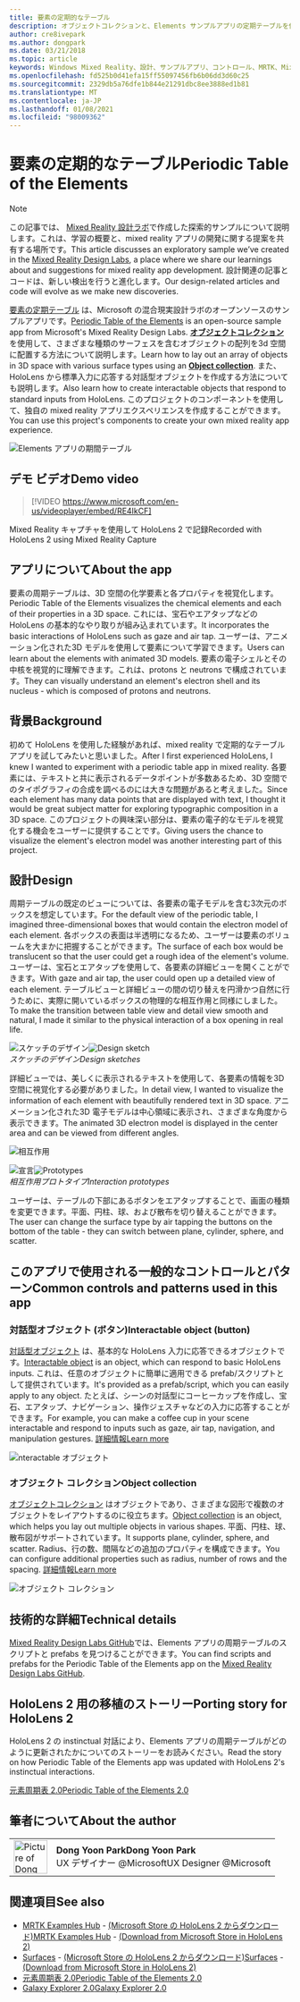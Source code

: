 ```yaml
---
title: 要素の定期的なテーブル
description: オブジェクトコレクションと、Elements サンプルアプリの定期テーブルを使用して、さまざまな種類のサーフェスを含む3D 空間内のオブジェクトの配列をレイアウトする方法について説明します。
author: cre8ivepark
ms.author: dongpark
ms.date: 03/21/2018
ms.topic: article
keywords: Windows Mixed Reality、設計、サンプルアプリ、コントロール、MRTK、Mixed Reality Toolkit、Unity、サンプルアプリ、アプリの例、オープンソース、Microsoft Store、HoloLens、mixed reality ヘッドセット、windows mixed reality ヘッドセット、virtual Reality ヘッドセット
ms.openlocfilehash: fd525b0d41efa15ff55097456fb6b06dd3d60c25
ms.sourcegitcommit: 2329db5a76dfe1b844e21291dbc8ee3888ed1b81
ms.translationtype: MT
ms.contentlocale: ja-JP
ms.lasthandoff: 01/08/2021
ms.locfileid: "98009362"
---
```

# <a name="periodic-table-of-the-elements"></a><span data-ttu-id="aa1c7-104">要素の定期的なテーブル</span><span class="sxs-lookup"><span data-stu-id="aa1c7-104">Periodic Table of the Elements</span></span>

>[!NOTE]
><span data-ttu-id="aa1c7-105">この記事では、 [Mixed Reality 設計ラボ](https://github.com/Microsoft/MRDesignLabs_Unity)で作成した探索的サンプルについて説明します。これは、学習の概要と、mixed reality アプリの開発に関する提案を共有する場所です。</span><span class="sxs-lookup"><span data-stu-id="aa1c7-105">This article discusses an exploratory sample we’ve created in the [Mixed Reality Design Labs](https://github.com/Microsoft/MRDesignLabs_Unity), a place where we share our learnings about and suggestions for mixed reality app development.</span></span> <span data-ttu-id="aa1c7-106">設計関連の記事とコードは、新しい検出を行うと進化します。</span><span class="sxs-lookup"><span data-stu-id="aa1c7-106">Our design-related articles and code will evolve as we make new discoveries.</span></span>

<span data-ttu-id="aa1c7-107">[要素の定期テーブル](https://github.com/Microsoft/MRDesignLabs_Unity_PeriodicTable) は、Microsoft の混合現実設計ラボのオープンソースのサンプルアプリです。</span><span class="sxs-lookup"><span data-stu-id="aa1c7-107">[Periodic Table of the Elements](https://github.com/Microsoft/MRDesignLabs_Unity_PeriodicTable) is an open-source sample app from Microsoft's Mixed Reality Design Labs.</span></span> <span data-ttu-id="aa1c7-108">**[オブジェクトコレクション](../../design/object-collection.md)** を使用して、さまざまな種類のサーフェスを含むオブジェクトの配列を3d 空間に配置する方法について説明します。</span><span class="sxs-lookup"><span data-stu-id="aa1c7-108">Learn how to lay out an array of objects in 3D space with various surface types using an **[Object collection](../../design/object-collection.md)**.</span></span> <span data-ttu-id="aa1c7-109">また、HoloLens から標準入力に応答する対話型オブジェクトを作成する方法についても説明します。</span><span class="sxs-lookup"><span data-stu-id="aa1c7-109">Also learn how to create interactable objects that respond to standard inputs from HoloLens.</span></span> <span data-ttu-id="aa1c7-110">このプロジェクトのコンポーネントを使用して、独自の mixed reality アプリエクスペリエンスを作成することができます。</span><span class="sxs-lookup"><span data-stu-id="aa1c7-110">You can use this project's components to create your own mixed reality app experience.</span></span>

![Elements アプリの期間テーブル](images/640px-periodictable-hero.jpg)

## <a name="demo-video"></a><span data-ttu-id="aa1c7-112">デモ ビデオ</span><span class="sxs-lookup"><span data-stu-id="aa1c7-112">Demo video</span></span> 
> [!VIDEO https://www.microsoft.com/en-us/videoplayer/embed/RE4IkCF]

<span data-ttu-id="aa1c7-113">Mixed Reality キャプチャを使用して HoloLens 2 で記録</span><span class="sxs-lookup"><span data-stu-id="aa1c7-113">Recorded with HoloLens 2 using Mixed Reality Capture</span></span>

## <a name="about-the-app"></a><span data-ttu-id="aa1c7-114">アプリについて</span><span class="sxs-lookup"><span data-stu-id="aa1c7-114">About the app</span></span>

<span data-ttu-id="aa1c7-115">要素の周期テーブルは、3D 空間の化学要素と各プロパティを視覚化します。</span><span class="sxs-lookup"><span data-stu-id="aa1c7-115">Periodic Table of the Elements visualizes the chemical elements and each of their properties in a 3D space.</span></span> <span data-ttu-id="aa1c7-116">これには、宝石やエアタップなどの HoloLens の基本的なやり取りが組み込まれています。</span><span class="sxs-lookup"><span data-stu-id="aa1c7-116">It incorporates the basic interactions of HoloLens such as gaze and air tap.</span></span> <span data-ttu-id="aa1c7-117">ユーザーは、アニメーション化された3D モデルを使用して要素について学習できます。</span><span class="sxs-lookup"><span data-stu-id="aa1c7-117">Users can learn about the elements with animated 3D models.</span></span> <span data-ttu-id="aa1c7-118">要素の電子シェルとその中核を視覚的に理解できます。これは、protons と neutrons で構成されています。</span><span class="sxs-lookup"><span data-stu-id="aa1c7-118">They can visually understand an element's electron shell and its nucleus - which is composed of protons and neutrons.</span></span>

## <a name="background"></a><span data-ttu-id="aa1c7-119">背景</span><span class="sxs-lookup"><span data-stu-id="aa1c7-119">Background</span></span>

<span data-ttu-id="aa1c7-120">初めて HoloLens を使用した経験があれば、mixed reality で定期的なテーブルアプリを試してみたいと思いました。</span><span class="sxs-lookup"><span data-stu-id="aa1c7-120">After I first experienced HoloLens, I knew I wanted to experiment with a periodic table app in mixed reality.</span></span> <span data-ttu-id="aa1c7-121">各要素には、テキストと共に表示されるデータポイントが多数あるため、3D 空間でのタイポグラフィの合成を調べるのには大きな問題があると考えました。</span><span class="sxs-lookup"><span data-stu-id="aa1c7-121">Since each element has many data points that are displayed with text, I thought it would be great subject matter for exploring typographic composition in a 3D space.</span></span> <span data-ttu-id="aa1c7-122">このプロジェクトの興味深い部分は、要素の電子的なモデルを視覚化する機会をユーザーに提供することです。</span><span class="sxs-lookup"><span data-stu-id="aa1c7-122">Giving users the chance to visualize the element's electron model was another interesting part of this project.</span></span>

## <a name="design"></a><span data-ttu-id="aa1c7-123">設計</span><span class="sxs-lookup"><span data-stu-id="aa1c7-123">Design</span></span>

<span data-ttu-id="aa1c7-124">周期テーブルの既定のビューについては、各要素の電子モデルを含む3次元のボックスを想定しています。</span><span class="sxs-lookup"><span data-stu-id="aa1c7-124">For the default view of the periodic table, I imagined three-dimensional boxes that would contain the electron model of each element.</span></span> <span data-ttu-id="aa1c7-125">各ボックスの表面は半透明になるため、ユーザーは要素のボリュームを大まかに把握することができます。</span><span class="sxs-lookup"><span data-stu-id="aa1c7-125">The surface of each box would be translucent so that the user could get a rough idea of the element's volume.</span></span> <span data-ttu-id="aa1c7-126">ユーザーは、宝石とエアタップを使用して、各要素の詳細ビューを開くことができます。</span><span class="sxs-lookup"><span data-stu-id="aa1c7-126">With gaze and air tap, the user could open up a detailed view of each element.</span></span> <span data-ttu-id="aa1c7-127">テーブルビューと詳細ビューの間の切り替えを円滑かつ自然に行うために、実際に開いているボックスの物理的な相互作用と同様にしました。</span><span class="sxs-lookup"><span data-stu-id="aa1c7-127">To make the transition between table view and detail view smooth and natural, I made it similar to the physical interaction of a box opening in real life.</span></span>

<span data-ttu-id="aa1c7-128">![スケッチのデザイン](images/640px-sketch20170406.jpg)</span><span class="sxs-lookup"><span data-stu-id="aa1c7-128">![Design sketch](images/640px-sketch20170406.jpg)</span></span><br>
<span data-ttu-id="aa1c7-129">*スケッチのデザイン*</span><span class="sxs-lookup"><span data-stu-id="aa1c7-129">*Design sketches*</span></span>

<span data-ttu-id="aa1c7-130">詳細ビューでは、美しくに表示されるテキストを使用して、各要素の情報を3D 空間に視覚化する必要がありました。</span><span class="sxs-lookup"><span data-stu-id="aa1c7-130">In detail view, I wanted to visualize the information of each element with beautifully rendered text in 3D space.</span></span> <span data-ttu-id="aa1c7-131">アニメーション化された3D 電子モデルは中心領域に表示され、さまざまな角度から表示できます。</span><span class="sxs-lookup"><span data-stu-id="aa1c7-131">The animated 3D electron model is displayed in the center area and can be viewed from different angles.</span></span>

![相互作用](images/640px-periodictable-interaction.jpg)

<span data-ttu-id="aa1c7-133">![宣言](images/640px-periodictable-prototypes.jpg)</span><span class="sxs-lookup"><span data-stu-id="aa1c7-133">![Prototypes](images/640px-periodictable-prototypes.jpg)</span></span><br>
<span data-ttu-id="aa1c7-134">*相互作用プロトタイプ*</span><span class="sxs-lookup"><span data-stu-id="aa1c7-134">*Interaction prototypes*</span></span>

<span data-ttu-id="aa1c7-135">ユーザーは、テーブルの下部にあるボタンをエアタップすることで、画面の種類を変更できます。平面、円柱、球、および散布を切り替えることができます。</span><span class="sxs-lookup"><span data-stu-id="aa1c7-135">The user can change the surface type by air tapping the buttons on the bottom of the table - they can switch between plane, cylinder, sphere, and scatter.</span></span>

## <a name="common-controls-and-patterns-used-in-this-app"></a><span data-ttu-id="aa1c7-136">このアプリで使用される一般的なコントロールとパターン</span><span class="sxs-lookup"><span data-stu-id="aa1c7-136">Common controls and patterns used in this app</span></span>

### <a name="interactable-object-button"></a><span data-ttu-id="aa1c7-137">対話型オブジェクト (ボタン)</span><span class="sxs-lookup"><span data-stu-id="aa1c7-137">Interactable object (button)</span></span>

<span data-ttu-id="aa1c7-138">[対話型オブジェクト](../../design/interactable-object.md) は、基本的な HoloLens 入力に応答できるオブジェクトです。</span><span class="sxs-lookup"><span data-stu-id="aa1c7-138">[Interactable object](../../design/interactable-object.md) is an object, which can respond to basic HoloLens inputs.</span></span> <span data-ttu-id="aa1c7-139">これは、任意のオブジェクトに簡単に適用できる prefab/スクリプトとして提供されています。</span><span class="sxs-lookup"><span data-stu-id="aa1c7-139">It's provided as a prefab/script, which you can easily apply to any object.</span></span> <span data-ttu-id="aa1c7-140">たとえば、シーンの対話型にコーヒーカップを作成し、宝石、エアタップ、ナビゲーション、操作ジェスチャなどの入力に応答することができます。</span><span class="sxs-lookup"><span data-stu-id="aa1c7-140">For example, you can make a coffee cup in your scene interactable and respond to inputs such as gaze, air tap, navigation, and manipulation gestures.</span></span> [<span data-ttu-id="aa1c7-141">詳細情報</span><span class="sxs-lookup"><span data-stu-id="aa1c7-141">Learn more</span></span>](../../design/interactable-object.md)

![nteractable オブジェクト](images/640px-periodictable-interactableobject.jpg)

### <a name="object-collection"></a><span data-ttu-id="aa1c7-143">オブジェクト コレクション</span><span class="sxs-lookup"><span data-stu-id="aa1c7-143">Object collection</span></span>

<span data-ttu-id="aa1c7-144">[オブジェクトコレクション](../../design/object-collection.md) はオブジェクトであり、さまざまな図形で複数のオブジェクトをレイアウトするのに役立ちます。</span><span class="sxs-lookup"><span data-stu-id="aa1c7-144">[Object collection](../../design/object-collection.md) is an object, which helps you lay out multiple objects in various shapes.</span></span> <span data-ttu-id="aa1c7-145">平面、円柱、球、散布図がサポートされています。</span><span class="sxs-lookup"><span data-stu-id="aa1c7-145">It supports plane, cylinder, sphere, and scatter.</span></span> <span data-ttu-id="aa1c7-146">Radius、行の数、間隔などの追加のプロパティを構成できます。</span><span class="sxs-lookup"><span data-stu-id="aa1c7-146">You can configure additional properties such as radius, number of rows and the spacing.</span></span> [<span data-ttu-id="aa1c7-147">詳細情報</span><span class="sxs-lookup"><span data-stu-id="aa1c7-147">Learn more</span></span>](../../design/object-collection.md)

![オブジェクト コレクション](images/640px-periodictable-collections.jpg)

## <a name="technical-details"></a><span data-ttu-id="aa1c7-149">技術的な詳細</span><span class="sxs-lookup"><span data-stu-id="aa1c7-149">Technical details</span></span>

<span data-ttu-id="aa1c7-150">[Mixed Reality Design Labs GitHub](https://github.com/Microsoft/MRDesignLabs_Unity_PeriodicTable)では、Elements アプリの周期テーブルのスクリプトと prefabs を見つけることができます。</span><span class="sxs-lookup"><span data-stu-id="aa1c7-150">You can find scripts and prefabs for the Periodic Table of the Elements app on the [Mixed Reality Design Labs GitHub](https://github.com/Microsoft/MRDesignLabs_Unity_PeriodicTable).</span></span>

## <a name="porting-story-for-hololens-2"></a><span data-ttu-id="aa1c7-151">HoloLens 2 用の移植のストーリー</span><span class="sxs-lookup"><span data-stu-id="aa1c7-151">Porting story for HoloLens 2</span></span>

<span data-ttu-id="aa1c7-152">HoloLens 2 の instinctual 対話により、Elements アプリの周期テーブルがどのように更新されたかについてのストーリーをお読みください。</span><span class="sxs-lookup"><span data-stu-id="aa1c7-152">Read the story on how Periodic Table of the Elements app was updated with HoloLens 2's instinctual interactions.</span></span>

[<span data-ttu-id="aa1c7-153">元素周期表 2.0</span><span class="sxs-lookup"><span data-stu-id="aa1c7-153">Periodic Table of the Elements 2.0</span></span>](https://medium.com/@dongyoonpark/bringing-the-periodic-table-of-the-elements-app-to-hololens-2-with-mrtk-v2-a6e3d8362158)




## <a name="about-the-author"></a><span data-ttu-id="aa1c7-154">筆者について</span><span class="sxs-lookup"><span data-stu-id="aa1c7-154">About the author</span></span>

<table style="border-collapse:collapse" padding-left="0px">
<tr>
<td style="border-style: none" width="60px"><img alt="Picture of Dong Yoon Park" width="60" height="60" src="images/dongyoonpark.jpg"></td>
<td style="border-style: none"><span data-ttu-id="aa1c7-155"><b>Dong Yoon Park</b></span><span class="sxs-lookup"><span data-stu-id="aa1c7-155"><b>Dong Yoon Park</b></span></span><br><span data-ttu-id="aa1c7-156">UX デザイナー @Microsoft</span><span class="sxs-lookup"><span data-stu-id="aa1c7-156">UX Designer @Microsoft</span></span></td>
</tr>
</table>

## <a name="see-also"></a><span data-ttu-id="aa1c7-157">関連項目</span><span class="sxs-lookup"><span data-stu-id="aa1c7-157">See also</span></span>

* <span data-ttu-id="aa1c7-158">[MRTK Examples Hub](https://microsoft.github.io/MixedRealityToolkit-Unity/Documentation/README_ExampleHub.html) - [(Microsoft Store の HoloLens 2 からダウンロード)](https://www.microsoft.com/en-us/p/mrtk-examples-hub/9mv8c39l2sj4)</span><span class="sxs-lookup"><span data-stu-id="aa1c7-158">[MRTK Examples Hub](https://microsoft.github.io/MixedRealityToolkit-Unity/Documentation/README_ExampleHub.html) - [(Download from Microsoft Store in HoloLens 2)](https://www.microsoft.com/en-us/p/mrtk-examples-hub/9mv8c39l2sj4)</span></span>
* <span data-ttu-id="aa1c7-159">[Surfaces](sampleapp-surfaces.md) - [(Microsoft Store の HoloLens 2 からダウンロード)](https://www.microsoft.com/en-us/p/surfaces/9nvkpv3sk3x0)</span><span class="sxs-lookup"><span data-stu-id="aa1c7-159">[Surfaces](sampleapp-surfaces.md) - [(Download from Microsoft Store in HoloLens 2)](https://www.microsoft.com/en-us/p/surfaces/9nvkpv3sk3x0)</span></span>
* [<span data-ttu-id="aa1c7-160">元素周期表 2.0</span><span class="sxs-lookup"><span data-stu-id="aa1c7-160">Periodic Table of the Elements 2.0</span></span>](https://medium.com/@dongyoonpark/bringing-the-periodic-table-of-the-elements-app-to-hololens-2-with-mrtk-v2-a6e3d8362158)
* [<span data-ttu-id="aa1c7-161">Galaxy Explorer 2.0</span><span class="sxs-lookup"><span data-stu-id="aa1c7-161">Galaxy Explorer 2.0</span></span>](galaxy-explorer-update.md)